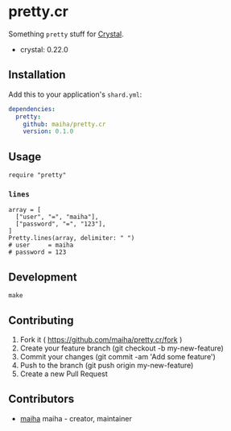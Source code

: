 # pretty.cr

Something `pretty` stuff for [Crystal](http://crystal-lang.org/).

- crystal: 0.22.0

## Installation

Add this to your application's `shard.yml`:

```yaml
dependencies:
  pretty:
    github: maiha/pretty.cr
    version: 0.1.0
```

## Usage

```crystal
require "pretty"
```

### `lines`

```crystal
array = [
  ["user", "=", "maiha"],
  ["password", "=", "123"],
]
Pretty.lines(array, delimiter: " ")
# user     = maiha
# password = 123
```

## Development

```shell
make
```

## Contributing

1. Fork it ( https://github.com/maiha/pretty.cr/fork )
2. Create your feature branch (git checkout -b my-new-feature)
3. Commit your changes (git commit -am 'Add some feature')
4. Push to the branch (git push origin my-new-feature)
5. Create a new Pull Request

## Contributors

- [maiha](https://github.com/maiha) maiha - creator, maintainer
